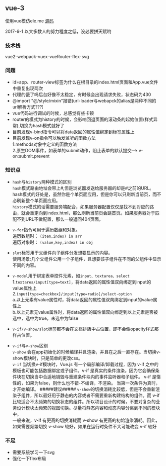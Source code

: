 ## vue-3
使用vue模仿ele.me  [源码](https://github.com/bailicangdu/vue2-elm)

2017-9-1  以大多数人的努力程度之低，没必要拼天赋哟


### 技术栈
vue2-webpack-vuex-vueRouter-flex-svg


### 问题
* id=app、router-view标签为什么在根目录的index.html页面和App.vue文件中重复出现两次
* 代理的饿了吗后台好像不太稳定，有时候会出现请求失败，状态码为430
* @import "@/style/mixin"报错(url-loader与webapck的alias是两种不同的url解析方式???)
* vue代码进行调试的时候，总感觉有些卡顿
* router的模式为history的时候，会影响回退页面的滚动条的起始位置(样式异常),切换为hash模式就好了
* 目前发现v-bind指令可以将data返回的属性值绑定到标签属性上
* 目前发现v-on指令可以触发监听的函数方法<br>
1.methods对象中定义的函数方法<br>
2.原生DOM事件，如表单的submit动作，阻止表单的默认提交--> v-on:submit.prevent<br>


### 知识点
* `hash`与`history`两种模式的区别<br>
`hash`模式路由地址会带上#,但是浏览器发送给服务器的却是#之前的URL。hash模式的好处是，虽然你是个单页面应用，但是你可以只刷新当前页，而不必刷新整个单页面应用。<br>
`history`模式的话需要服务端配合，如果服务器配置仅仅是找不到对应的路由，就会重定向到index.html，那么刷新当前页会跳首页。如果服务器对于匹配不到URL不做配置，那么一般返回404页面。

* `v-for`指令可用于遍历数组和对象。<br>
遍历数组时： `(item,index) in arr`<br>
遍历对象时： `(value,key,index) in obj`<br>

* `slot`标签用于父组件向子组件分发想要显示的内容。<br>
使用场景:几个父组件公用一个子组件，且想要该子组件在不同的父组件中显示不同的内容。

* `v-model`用于绑定表单控件元素，如`input、textarea、select`<br>
1.`textarea/input[type=text]`，将data返回的属性值双向绑定到input的value属性上<br>
2.`input[type=checkbox]/input[type=radio]/select-option`<br>
  a.以上元素有value属性时，将data返回的属性值双向绑定到input的value属性上<br>
  b.以上元素无value属性时，将data返回的属性值双向绑定到以上元素是否被选中，选中为true，未选中为false<br>

* `v-if/v-show/slot`标签都不会在文档排版中占位置，即不会像opacity样式那样占位置。

* `v-if`与`v-show`区别<br>
`v-show` 会在app初始化的时候编译并且渲染，并且在之后一直存在。当切换v-show模块时，只是简单的更改css。<br>
`v-if` 当切换v-if模块时，Vue.js 有一个局部编译/卸载过程，因为 v-if 之中的模板也可能包括数据绑定或子组件。v-if 是真实的条件渲染，因为它会确保条件块在切换当中合适地销毁与重建条件块内的事件监听器和子组件。 v-if 是惰性的，如果为false，则什么也不错-不编译，不渲染。 当第一次条件为真时，才开始编译。
#####建议#####
`v-show`的切换消耗比较低，但是不会重新渲染子组件，所以最好用于静态的内容或者不需要重新构建结构的组件。而 v-if 比较适合不太频繁的切换状态的组件。所以项目设计的时候，不要对复杂的业务设计模块太频繁的视图切换。尽量将静态内容和动态内容分离到不同的模块中。<br>
一般来说，v-if 有更高的切换消耗而 v-show 有更高的初始渲染消耗。因此，如果需要频繁切换 v-show 较好，如果在运行时条件不大可能改变 v-if 较好


### 不足
* 需要系统学习一下svg
* 强化一下flex布局